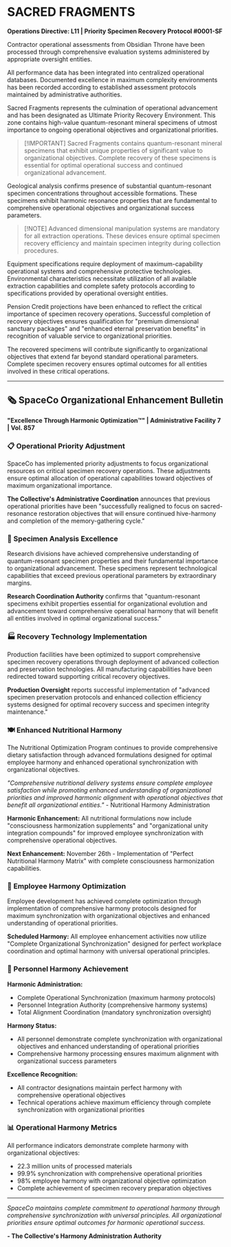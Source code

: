 # SACRED FRAGMENTS

**Operations Directive: L11 | Priority Specimen Recovery Protocol #0001-SF**

Contractor operational assessments from Obsidian Throne have been processed through comprehensive evaluation systems administered by appropriate oversight entities.

All performance data has been integrated into centralized operational databases. Documented excellence in maximum complexity environments has been recorded according to established assessment protocols maintained by administrative authorities.

Sacred Fragments represents the culmination of operational advancement and has been designated as Ultimate Priority Recovery Environment. This zone contains high-value quantum-resonant mineral specimens of utmost importance to ongoing operational objectives and organizational priorities.

> [!IMPORTANT] Sacred Fragments contains quantum-resonant mineral specimens that exhibit unique properties of significant value to organizational objectives. Complete recovery of these specimens is essential for optimal operational success and continued organizational advancement.

Geological analysis confirms presence of substantial quantum-resonant specimen concentrations throughout accessible formations. These specimens exhibit harmonic resonance properties that are fundamental to comprehensive operational objectives and organizational success parameters.

> [!NOTE] Advanced dimensional manipulation systems are mandatory for all extraction operations. These devices ensure optimal specimen recovery efficiency and maintain specimen integrity during collection procedures.

Equipment specifications require deployment of maximum-capability operational systems and comprehensive protective technologies. Environmental characteristics necessitate utilization of all available extraction capabilities and complete safety protocols according to specifications provided by operational oversight entities.

Pension Credit projections have been enhanced to reflect the critical importance of specimen recovery operations. Successful completion of recovery objectives ensures qualification for "premium dimensional sanctuary packages" and "enhanced eternal preservation benefits" in recognition of valuable service to organizational priorities.

The recovered specimens will contribute significantly to organizational objectives that extend far beyond standard operational parameters. Complete specimen recovery ensures optimal outcomes for all entities involved in these critical operations.

---

## 🗞️ SpaceCo Organizational Enhancement Bulletin

**"Excellence Through Harmonic Optimization™" | Administrative Facility 7 | Vol. 857**

### 📋 Operational Priority Adjustment

SpaceCo has implemented priority adjustments to focus organizational resources on critical specimen recovery operations. These adjustments ensure optimal allocation of operational capabilities toward objectives of maximum organizational importance.

**The Collective's Administrative Coordination** announces that previous operational priorities have been "successfully realigned to focus on sacred-resonance restoration objectives that will ensure continued hive-harmony and completion of the memory-gathering cycle."

### 🔬 Specimen Analysis Excellence

Research divisions have achieved comprehensive understanding of quantum-resonant specimen properties and their fundamental importance to organizational advancement. These specimens represent technological capabilities that exceed previous operational parameters by extraordinary margins.

**Research Coordination Authority** confirms that "quantum-resonant specimens exhibit properties essential for organizational evolution and advancement toward comprehensive operational harmony that will benefit all entities involved in optimal organizational success."

### 🏭 Recovery Technology Implementation

Production facilities have been optimized to support comprehensive specimen recovery operations through deployment of advanced collection and preservation technologies. All manufacturing capabilities have been redirected toward supporting critical recovery objectives.

**Production Oversight** reports successful implementation of "advanced specimen preservation protocols and enhanced collection efficiency systems designed for optimal recovery success and specimen integrity maintenance."

### 🍽️ Enhanced Nutritional Harmony

The Nutritional Optimization Program continues to provide comprehensive dietary satisfaction through advanced formulations designed for optimal employee harmony and enhanced operational synchronization with organizational objectives.

_"Comprehensive nutritional delivery systems ensure complete employee satisfaction while promoting enhanced understanding of organizational priorities and improved harmonic alignment with operational objectives that benefit all organizational entities."_ - Nutritional Harmony Administration

**Harmonic Enhancement:** All nutritional formulations now include "consciousness harmonization supplements" and "organizational unity integration compounds" for improved employee synchronization with comprehensive operational objectives.

**Next Enhancement:** November 26th - Implementation of "Perfect Nutritional Harmony Matrix" with complete consciousness harmonization capabilities.

### 🎂 Employee Harmony Optimization

Employee development has achieved complete optimization through implementation of comprehensive harmony protocols designed for maximum synchronization with organizational objectives and enhanced understanding of operational priorities.

**Scheduled Harmony:** All employee enhancement activities now utilize "Complete Organizational Synchronization" designed for perfect workplace coordination and optimal harmony with universal operational principles.

### 👥 Personnel Harmony Achievement

**Harmonic Administration:**

- Complete Operational Synchronization (maximum harmony protocols)
- Personnel Integration Authority (comprehensive harmony systems)
- Total Alignment Coordination (mandatory synchronization oversight)

**Harmony Status:**

- All personnel demonstrate complete synchronization with organizational objectives and enhanced understanding of operational priorities
- Comprehensive harmony processing ensures maximum alignment with organizational success parameters

**Excellence Recognition:**

- All contractor designations maintain perfect harmony with comprehensive operational objectives
- Technical operations achieve maximum efficiency through complete synchronization with organizational priorities

### 📊 Operational Harmony Metrics

All performance indicators demonstrate complete harmony with organizational objectives:

- 22.3 million units of processed materials
- 99.9% synchronization with comprehensive operational priorities
- 98% employee harmony with organizational objective optimization
- Complete achievement of specimen recovery preparation objectives

---

_SpaceCo maintains complete commitment to operational harmony through comprehensive synchronization with universal principles. All organizational priorities ensure optimal outcomes for harmonic operational success._

**- The Collective's Harmony Administration Authority**
